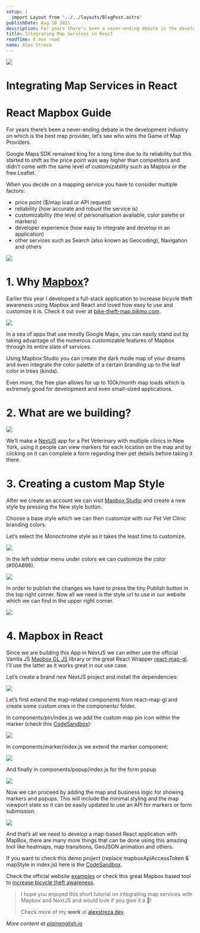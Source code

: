 ```yaml
---
setup: |
  import Layout from '../../layouts/BlogPost.astro'
publishDate: Aug 18 2021
description: For years there’s been a never-ending debate in the development industry on which is the best map provider, let’s see who wins the Game of Map Providers. Google Maps SDK remained king for a long time…
title: Integrating Map Services in React
readTime: 4 min read
name: Alex Streza
---
```


![](https://miro.medium.com/max/1400/0*bcucYGcemS9QQ7qp)

# Integrating Map Services in React

# React Mapbox Guide

For years there’s been a never-ending debate in the development industry on which is the best map provider, let’s see who wins the Game of Map Providers.

Google Maps SDK remained king for a long time due to its reliability but this started to shift as the price point was way higher than competitors and didn’t come with the same level of customizability such as Mapbox or the free Leaflet.

When you decide on a mapping service you have to consider multiple factors:

- price point ($/map load or API request)
- reliability (how accurate and robust the service is)
- customizability (the level of personalisation available, color palette or markers)
- developer experience (how easy to integrate and develop in an application)
- other services such as Search (also known as Geocoding), Navigation and others

![](https://miro.medium.com/max/1000/0*YCsDSMz_cLWDA-h5)

# 1\. Why [Mapbox](https://www.mapbox.com/)?

Earlier this year I developed a full-stack application to increase bicycle theft awareness using Mapbox and React and loved how easy to use and customize it is. Check it out over at [bike-theft-map.bikmo.com](https://bike-theft-map.bikmo.com/).

![](https://miro.medium.com/max/1400/0*ufznDnQ2BCn9Z0Kx)

In a sea of apps that use mostly Google Maps, you can easily stand out by taking advantage of the numerous customizable features of Mapbox through its entire slate of services.

Using Mapbox Studio you can create the dark mode map of your dreams and even integrate the color palette of a certain branding up to the leaf color in trees (kinda).

Even more, the free plan allows for up to 100k/month map loads which is extremely good for development and even small-sized applications.

# 2\. What are we building?

![](https://miro.medium.com/max/1400/0*XapYfE2iyzxw_FUr)

We’ll make a [NextJS](https://nextjs.org/) app for a Pet Veterinary with multiple clinics in New York, using it people can view markers for each location on the map and by clicking on it can complete a form regarding their pet details before taking it there.

# 3\. Creating a custom Map Style

After we create an account we can visit [Mapbox Studio](https://studio.mapbox.com/) and create a new style by pressing the New style button.

Choose a base style which we can then customize with our Pet Vet Clinic branding colors.

Let’s select the Monochrome style as it takes the least time to customize.

![](https://miro.medium.com/max/1400/0*syjqGBcWD6GA7hjm)

In the left sidebar menu under colors we can customize the color (#00A896).

![](https://miro.medium.com/max/1400/0*SKVMeLcQ6GqUM-oy)

In order to publish the changes we have to press the tiny Publish button in the top right corner. Now all we need is the style url to use in our website which we can find in the upper right corner.

![](https://miro.medium.com/max/1400/0*kpS4tRwhMPUSB7Wp)

# 4\. Mapbox in React

Since we are building this App in NextJS we can either use the official Vanilla JS [Mapbox GL JS](https://docs.mapbox.com/mapbox-gl-js/example/) library or the great React Wrapper [react-map-gl](https://visgl.github.io/react-map-gl/). I’ll use the latter as it works great in our use case.

Let’s create a brand new NextJS project and install the dependencies:

![](https://miro.medium.com/max/1400/1*2LMrBK0aJXCMe4bpjn6uCQ.png)

Let’s first extend the map-related components from react-map-gl and create some custom ones in the components/ folder.

In components/pin/index.js we add the custom map pin icon within the marker (check this [CodeSandbox](https://codesandbox.io/s/react-mapbox-example-t7xv0?file=/pages/index.js)):

![](https://miro.medium.com/max/1400/1*R3ERu6Ss42qm5OzvMm_XXw.png)

In components/marker/index.js we extend the marker component:

![](https://miro.medium.com/max/1400/1*LoTCYIClalhxt1gyJkcWvA.png)

And finally in components/popup/index.js for the form popup

![](https://miro.medium.com/max/1400/1*Ls1WOC55SOpjETPrCeySZA.png)

Now we can proceed by adding the map and business logic for showing markers and popups. This will include the minimal styling and the map viewport state so it can be easily updated to use an API for markers or form submission.

![](https://miro.medium.com/max/1400/1*HElcQN1WmU2NKt-wxtrFqw.png)

And that’s all we need to develop a map-based React application with MapBox, there are many more things that can be done using this amazing tool like heatmaps, map transitions, GeoJSON animation and others.

If you want to check this demo project (replace mapboxApiAccessToken & mapStyle in index.js) here is the [CodeSandbox](https://codesandbox.io/s/react-mapbox-example-t7xv0?file=/pages/index.js).

Check the official website [examples](https://visgl.github.io/react-map-gl/examples) or check this great Mapbox based tool to [increase bicycle theft awareness](https://bike-theft-map.bikmo.com/).

> I hope you enjoyed this short tutorial on integrating map services with Mapbox and NextJS and would love if you give it a 🦄!
>
> Check more of my **work** at [alexstreza.dev](http://alexstreza.dev/).

_More content at_ [_plainenglish.io_](http://plainenglish.io/)
